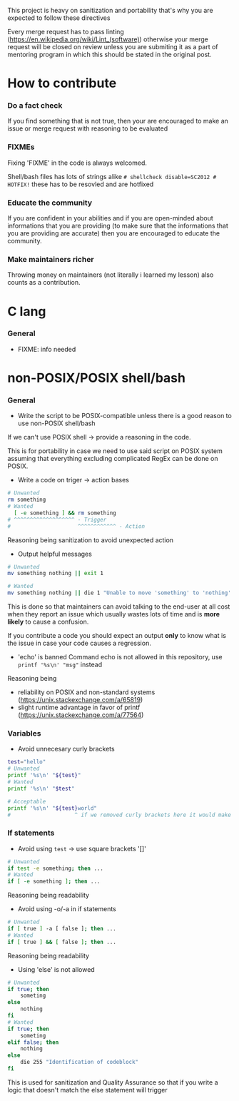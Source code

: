 This project is heavy on sanitization and portability that's why you are expected to follow these directives

Every merge request has to pass linting (https://en.wikipedia.org/wiki/Lint_(software)) otherwise your merge request will be closed on review unless you are submiting it as a part of mentoring program in which this should be stated in the original post.

# How to contribute

### Do a fact check
If you find something that is not true, then your are encouraged to make an issue or merge request with reasoning to be evaluated

### FIXMEs
Fixing 'FIXME' in the code is always welcomed.

Shell/bash files has lots of strings alike `# shellcheck disable=SC2012 # HOTFIX!` these has to be resovled and are hotfixed

### Educate the community
If you are confident in your abilities and if you are open-minded about informations that you are providing (to make sure that the informations that you are providing are accurate) then you are encouraged to educate the community.

### Make maintainers richer
Throwing money on maintainers (not literally i learned my lesson) also counts as a contribution.

# C lang
### General
- FIXME: info needed

# non-POSIX/POSIX shell/bash
### General
- Write the script to be POSIX-compatible unless there is a good reason to use non-POSIX shell/bash

If we can't use POSIX shell -> provide a reasoning in the code.

This is for portability in case we need to use said script on POSIX system assuming that everything excluding complicated RegEx can be done on POSIX.

- Write a code on triger -> action bases
```sh
# Unwanted
rm something
# Wanted
  [ -e something ] && rm something
# ^^^^^^^^^^^^^^^^^^^ - Trigger
#                     ^^^^^^^^^^^^ - Action
```

Reasoning being sanitization to avoid unexpected action

- Output helpful messages

```sh
# Unwanted
mv something nothing || exit 1

# Wanted
mv something nothing || die 1 "Unable to move 'something' to 'nothing' which is required for reasons"
```

This is done so that maintainers can avoid talking to the end-user at all cost when they report an issue which usually wastes lots of time and is **more likely** to cause a confusion.

If you contribute a code you should expect an output **only** to know what is the issue in case your code causes a regression.

- 'echo' is banned
Command echo is not allowed in this repository, use `printf '%s\n' "msg"` instead

Reasoning being
- reliability on POSIX and non-standard systems (https://unix.stackexchange.com/a/65819)
- slight runtime advantage in favor of printf (https://unix.stackexchange.com/a/77564)

### Variables
- Avoid unnecesary curly brackets
```sh
test="hello"
# Unwanted
printf '%s\n' "${test}"
# Wanted
printf '%s\n' "$test"

# Acceptable
printf '%s\n' "${test}world"
#                    ^ if we removed curly brackets here it would make it into a $testworld which is unexpected
```

### If statements
- Avoid using `test` -> use square brackets '[]'
```sh
# Unwanted
if test -e something; then ...
# Wanted
if [ -e something ]; then ...
```

Reasoning being readability

- Avoid using -o/-a in if statements
```sh
# Unwanted
if [ true ] -a [ false ]; then ...
# Wanted
if [ true ] && [ false ]; then ...
```

Reasoning being readability

- Using 'else' is not allowed
```sh
# Unwanted
if true; then
	someting
else
	nothing
fi
# Wanted
if true; then
	someting
elif false; then
	nothing
else
	die 255 "Identification of codeblock"
fi
```

This is used for sanitization and Quality Assurance so that if you write a logic that doesn't match the else statement will trigger
